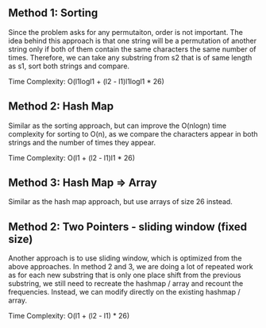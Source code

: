 ## Method 1: Sorting

Since the problem asks for any permutaiton, order is not important. The idea behind this approach is that one string will be a permutation of another string only if both of them contain the same characters the same number of times. Therefore, we can take any substring from s2 that is of same length as s1, sort both strings and compare.

Time Complexity: O(l1logl1 + (l2 - l1)l1logl1 * 26)

## Method 2: Hash Map

Similar as the sorting approach, but can improve the O(nlogn) time complexity for sorting to O(n), as we compare the characters appear in both strings and the number of times they appear.

Time Complexity: O(l1 + (l2 - l1)l1 * 26)

## Method 3: Hash Map => Array

Similar as the hash map approach, but use arrays of size 26 instead.

## Method 2: Two Pointers - sliding window (fixed size)

Another approach is to use sliding window, which is optimized from the above approaches. In method 2 and 3, we are doing a lot of repeated work as for each new substring that is only one place shift from the previous substring, we still need to recreate the hashmap / array and recount the frequencies. Instead, we can modify directly on the existing hashmap / array. 

Time Complexity: O(l1 + (l2 - l1) * 26)
